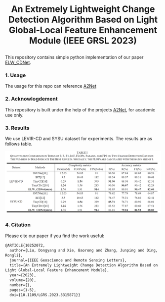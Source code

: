 # <p align=center> An Extremely Lightweight Change Detection Algorithm Based on Light Global-Local Feature Enhancement Module (IEEE GRSL 2023) </p>

This repository contains simple python implementation of our paper [ELW_CDNet](https://ieeexplore.ieee.org/document/10252072).

### 1. Usage
The usage for this repo can reference  [A2Net](https://github.com/guanyuezhen/A2Net)

### 2. Acknowlogdement
This repository is built under the help of the projects [A2Net](https://github.com/guanyuezhen/A2Net), for academic use only.

### 3. Results
We use LEVIR-CD and SYSU dataset for experiments. The results are as follows table.
<p align="center">
    <img src="assest/result.png"/> <br />
</p>

### 4. Citation

Please cite our paper if you find the work useful:

    @ARTICLE{10252072,
      author={Liu, Dongyang and Xie, Baorong and Zhang, Junping and Ding, Rongli},
      journal={IEEE Geoscience and Remote Sensing Letters}, 
      title={An Extremely Lightweight Change Detection Algorithm Based on Light Global-Local Feature Enhancement Module}, 
      year={2023},
      volume={20},
      number={},
      pages={1-5},
      doi={10.1109/LGRS.2023.3315871}}
